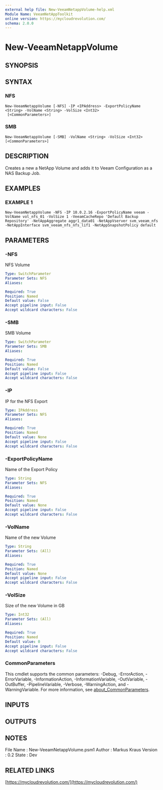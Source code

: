 ```yaml
---
external help file: New-VeeamNetappVolume-help.xml
Module Name: VeeamNetAppToolkit
online version: https://mycloudrevolution.com/
schema: 2.0.0
---
```


# New-VeeamNetappVolume

## SYNOPSIS

## SYNTAX

### NFS
```
New-VeeamNetappVolume [-NFS] -IP <IPAddress> -ExportPolicyName <String> -VolName <String> -VolSize <Int32>
 [<CommonParameters>]
```

### SMB
```
New-VeeamNetappVolume [-SMB] -VolName <String> -VolSize <Int32> [<CommonParameters>]
```

## DESCRIPTION
Creates a new a NetApp Volume and adds it to Veeam Configuration as a NAS Backup Job.

## EXAMPLES

### EXAMPLE 1
```
New-VeeamNetappVolume -NFS -IP 10.0.2.16 -ExportPolicyName veeam -VolName vol_nfs_01 -VolSize 1 -VeeamCacheRepo 'Default Backup Repository' -NetAppAggregate aggr1_data01 -NetAppVserver svm_veeam_nfs -NetAppInterface svm_veeam_nfs_nfs_lif1 -NetAppSnapshotPolicy default
```

## PARAMETERS

### -NFS
NFS Volume

```yaml
Type: SwitchParameter
Parameter Sets: NFS
Aliases:

Required: True
Position: Named
Default value: False
Accept pipeline input: False
Accept wildcard characters: False
```

### -SMB
SMB Volume

```yaml
Type: SwitchParameter
Parameter Sets: SMB
Aliases:

Required: True
Position: Named
Default value: False
Accept pipeline input: False
Accept wildcard characters: False
```

### -IP
IP for the NFS Export

```yaml
Type: IPAddress
Parameter Sets: NFS
Aliases:

Required: True
Position: Named
Default value: None
Accept pipeline input: False
Accept wildcard characters: False
```

### -ExportPolicyName
Name of the Export Policy

```yaml
Type: String
Parameter Sets: NFS
Aliases:

Required: True
Position: Named
Default value: None
Accept pipeline input: False
Accept wildcard characters: False
```

### -VolName
Name of the new Volume

```yaml
Type: String
Parameter Sets: (All)
Aliases:

Required: True
Position: Named
Default value: None
Accept pipeline input: False
Accept wildcard characters: False
```

### -VolSize
Size of the new Volume in GB

```yaml
Type: Int32
Parameter Sets: (All)
Aliases:

Required: True
Position: Named
Default value: 0
Accept pipeline input: False
Accept wildcard characters: False
```

### CommonParameters
This cmdlet supports the common parameters: -Debug, -ErrorAction, -ErrorVariable, -InformationAction, -InformationVariable, -OutVariable, -OutBuffer, -PipelineVariable, -Verbose, -WarningAction, and -WarningVariable. For more information, see [about_CommonParameters](http://go.microsoft.com/fwlink/?LinkID=113216).

## INPUTS

## OUTPUTS

## NOTES
File Name  : New-VeeamNetappVolume.psm1
Author     : Markus Kraus
Version    : 0.2
State      : Dev

## RELATED LINKS

[https://mycloudrevolution.com/](https://mycloudrevolution.com/)

